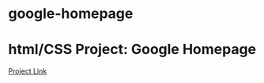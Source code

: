 # google-homepage
# html/CSS Project: Google Homepage
<a href="http://www.theodinproject.com/web-development-101/html-css">Project Link</a>
